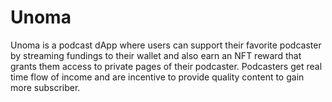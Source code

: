 # Unoma

Unoma is a podcast dApp where users can support their favorite podcaster by streaming fundings to their wallet and also earn an NFT reward that grants them access to private pages of their podcaster. Podcasters get real time flow of income and are incentive to provide quality content to gain more subscriber.